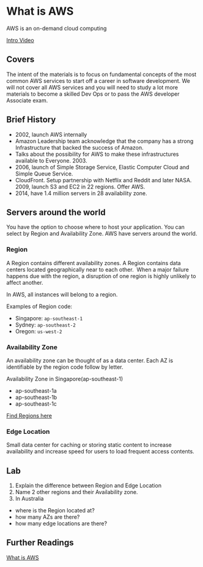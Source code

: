 # What is AWS

AWS is an on-demand cloud computing

[Intro Video](https://youtu.be/a9__D53WsUs)

## Covers

The intent of the materials is to focus on fundamental concepts of the most common AWS services to start off a career in software development. We will not cover all AWS services and you will need to study a lot more materials to become a skilled Dev Ops or to pass the AWS developer Associate exam.

## Brief History

- 2002, launch AWS internally
- Amazon Leadership team acknowledge that the company has a strong Infrastructure that backed the success of Amazon.
- Talks about the possibility for AWS to make these infrastructures available to Everyone. 2003.
- 2006, launch of Simple Storage Service, Elastic Computer Cloud and Simple Queue Service.
- CloudFront. Setup partnership with Netflix and Reddit and later NASA. 2009, launch S3 and EC2 in 22 regions. Offer AWS.
- 2014, have 1.4 million servers in 28 availability zone.

## Servers around the world

You have the option to choose where to host your application. You can select by Region and Availability Zone. AWS have servers around the world.

### Region

A Region contains different availability zones. A Region contains data centers located geographically near to each other.  When a major failure happens due with the region, a disruption of one region is highly unlikely to affect another.

In AWS, all instances will belong to a region.

Examples of Region code:

- Singapore: `ap-southeast-1`
- Sydney: `ap-southeast-2`
- Oregon: `us-west-2`

### Availability Zone

An availability zone can be thought of as a data center. Each AZ is identifiable by the region code follow by letter.

Availability Zone in Singapore(ap-southeast-1)

- ap-southeast-1a
- ap-southeast-1b
- ap-southeast-1c

[Find Regions here](https://aws.amazon.com/about-aws/global-infrastructure/regions_az/)

### Edge Location

Small data center for caching or storing static content to increase availability and increase speed for users to load frequent access contents.

## Lab

1. Explain the difference between Region and Edge Location
2. Name 2 other regions and their Availability zone.
3. In Australia

- where is the Region located at?
- how many AZs are there?
- how many edge locations are there?

## Further Readings

[What is AWS](https://aws.amazon.com/what-is-aws/)
